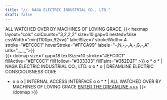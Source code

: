 ```yaml
---
title: "//. NAGA ELECTRIC INDUSTRIAL CO., LTD."
draft: false
---
```

ALL WATCHED OVER BY MACHINES OF LOVING GRACE.
{{< hexmap layout="cols" colCounts="3,2,2,2"
           size=10 gap=0 nested=false
           cssWidth="min(1100px,92vw)" labelSize=7
           strokeWidth=.4 stroke="#EFC0C1" hoverStroke="#FFCA99"
           labels="-,N,-,-,A,-,G,-,A"
           urls=",,,,,,,">}}
<br>
{{< dotmap size=7 gap=18 textSize=10 stroke="#EFC0C1" fillActive="#EFC0C1" fillHollow="#333333" fillFaint="#352D2F" >}}
o * o * | NAGA ELECTRIC INDUSTRIAL CO., LTD.
o o * o | DREAMLINE ELECTRIC CONSCIOUSNESS CORE
* o o o | INTERNAL ACCESS INTERFACE
o o * * | ALL WATCHED OVER BY MACHINES OF LOVING GRACE
[ENTER THE DREAMLINE >>>](/main/)
{{< /dotmap >}}
